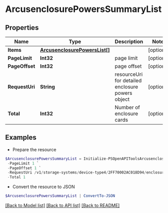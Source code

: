 # ArcusenclosurePowersSummaryList
## Properties

Name | Type | Description | Notes
------------ | ------------- | ------------- | -------------
**Items** | [**ArcusenclosurePowersList[]**](ArcusenclosurePowersList.md) |  | [optional] 
**PageLimit** | **Int32** | page limit | [optional] 
**PageOffset** | **Int32** | page offset | [optional] 
**RequestUri** | **String** | resourceUri for detailed enclosure powers object | [optional] 
**Total** | **Int32** | Number of enclosure cards | [optional] 

## Examples

- Prepare the resource
```powershell
$ArcusenclosurePowersSummaryList = Initialize-PSOpenAPIToolsArcusenclosurePowersSummaryList  -Items null `
 -PageLimit 1 `
 -PageOffset 1 `
 -RequestUri /v1/storage-systems/device-type4/2FF70002AC018D94/enclosures/9c3c4f29a82fd8d632ff379116fa0b8f/enclosure-powers `
 -Total 1
```

- Convert the resource to JSON
```powershell
$ArcusenclosurePowersSummaryList | ConvertTo-JSON
```

[[Back to Model list]](../README.md#documentation-for-models) [[Back to API list]](../README.md#documentation-for-api-endpoints) [[Back to README]](../README.md)

